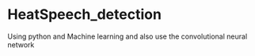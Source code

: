 # HeatSpeech_detection
Using python and Machine learning and also use the  convolutional neural network

